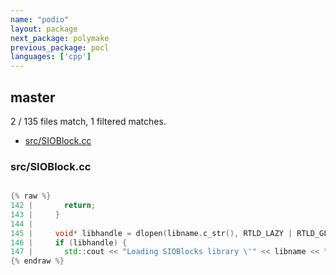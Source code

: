 ```yaml
---
name: "podio"
layout: package
next_package: polymake
previous_package: pocl
languages: ['cpp']
---
```

## master
2 / 135 files match, 1 filtered matches.

 - [src/SIOBlock.cc](#srcsioblockcc)

### src/SIOBlock.cc

```cpp

{% raw %}
142 |       return;
143 |     }
144 | 
145 |     void* libhandle = dlopen(libname.c_str(), RTLD_LAZY | RTLD_GLOBAL);
146 |     if (libhandle) {
147 |       std::cout << "Loading SIOBlocks library \'" << libname << "\'" << std::endl;
{% endraw %}

```